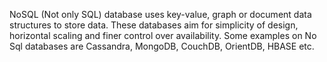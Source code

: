NoSQL (Not only SQL) database uses key-value, graph or document data structures to store data. These databases aim for simplicity of design, horizontal scaling and finer control over availability. Some examples on No Sql databases are Cassandra, MongoDB, CouchDB, OrientDB, HBASE etc.
